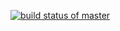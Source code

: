 [![build status of master](https://travis-ci.com/0Trickster0/SSW567WS/Homework02.svg?branch=master)](https://travis-ci.com/0Trickster0/SSW567WS/Homework02)